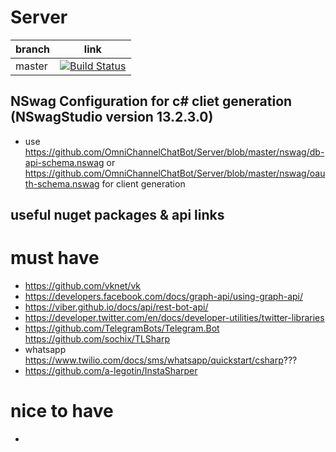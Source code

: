 # Server

| branch  |  link |
|---|---|
| master  |  [![Build Status](https://travis-ci.org/OmniChannelChatBot/Server.svg?branch=master)](https://travis-ci.org/OmniChannelChatBot/Server) |

## NSwag Configuration for c# cliet generation (NSwagStudio version 13.2.3.0)
- use https://github.com/OmniChannelChatBot/Server/blob/master/nswag/db-api-schema.nswag or https://github.com/OmniChannelChatBot/Server/blob/master/nswag/oauth-schema.nswag for client generation

## useful nuget packages & api links
# must have
- https://github.com/vknet/vk
- https://developers.facebook.com/docs/graph-api/using-graph-api/
- https://viber.github.io/docs/api/rest-bot-api/
- https://developer.twitter.com/en/docs/developer-utilities/twitter-libraries
- https://github.com/TelegramBots/Telegram.Bot https://github.com/sochix/TLSharp
- whatsapp https://www.twilio.com/docs/sms/whatsapp/quickstart/csharp???
- https://github.com/a-legotin/InstaSharper
# nice to have
- 
